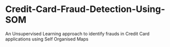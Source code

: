 # Credit-Card-Fraud-Detection-Using-SOM
An Unsupervised Learning approach to identify frauds in Credit Card applications using Self Organised Maps
